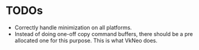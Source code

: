 # TODOs

- Correctly handle minimization on all platforms.
- Instead of doing one-off copy command buffers, there should be a
  pre allocated one for this purpose. This is what VkNeo does.
